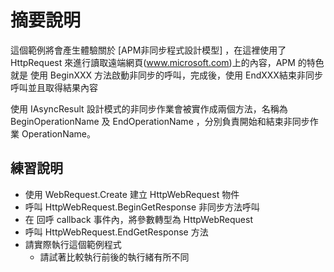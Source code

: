 # 摘要說明

這個範例將會產生體驗關於 [APM非同步程式設計模型] ，在這裡使用了 HttpRequest 來進行讀取遠端網頁(www.microsoft.com)上的內容，APM 的特色就是 使用 BeginXXX 方法啟動非同步的呼叫，完成後，使用 EndXXX結束非同步呼叫並且取得結果內容

使用 IAsyncResult 設計模式的非同步作業會被實作成兩個方法，名稱為 BeginOperationName 及 EndOperationName ，分別負責開始和結束非同步作業 OperationName。 

## 練習說明

* 使用 WebRequest.Create 建立 HttpWebRequest 物件
* 呼叫 HttpWebRequest.BeginGetResponse 非同步方法呼叫
* 在 回呼 callback 事件內，將參數轉型為 HttpWebRequest
* 呼叫 HttpWebRequest.EndGetResponse 方法
* 請實際執行這個範例程式
  * 請試著比較執行前後的執行緒有所不同
  